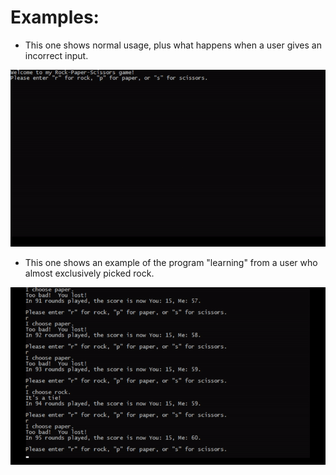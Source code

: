 # Examples:

* This one shows normal usage, plus what happens when a user gives an incorrect input.

![](example0.gif)

* This one shows an example of the program "learning" from a user who almost exclusively picked rock.

![](example1.gif)